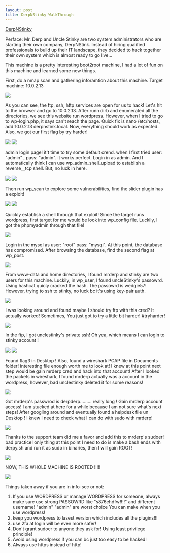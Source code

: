 ```yaml
---
layout: post
title: DerpNStinky WalkThrough
---
```


[DerpNStinky](https://www.vulnhub.com/entry/derpnstink-1,221/)

Perface: 
Mr. Derp and Uncle Stinky are two system administrators who are starting their own company, DerpNStink. Instead of hiring qualified professionals to build up their IT landscape, they decided to hack together their own system which is almost ready to go live...

This machine is a pretty interesting boot2root machine, I had a lot of fun on this machine and learned some new things.

First, do a nmap scan and gathering inforamtion about this machine.
Target machine: 10.0.2.13

<img src="../img/darp-pen-testing/Screen Shot 2018-09-13 at 12.36.17 AM.png" >

As you can see, the ftp, ssh, http services are open for us to hack! Let's hit to the browser and go to 10.0.2.13. After runn dirb and enumerated all the directories, we see this website run wordpress. However, when I tried to go to wp-login.php, it says can't reach the page. Quick fix is nano /etc/hosts, add 10.0.2.13 derpnstink.local. Now, everything should work as expected. Also, we got our first flag by try harder! 

<img src="../img/darp-pen-testing/Screen Shot 2018-09-13 at 12.38.29 AM.png" >

<img src="../img/darp-pen-testing/Screen Shot 2018-09-14 at 12.13.06 PM.png" >

admin login page! it't time to try some default crend. when I first tried user: "admin" , pass: "admin". it works perfect. Login in as admin. And I automatically think I can use wp_admin_shell_upload to establish a reverse__tcp shell. But, no luck in here. 

<img src="../img/darp-pen-testing/Screen Shot 2018-09-14 at 12.15.43 PM.png" >

<img src="../img/darp-pen-testing/Screen Shot 2018-09-14 at 2.00.34 PM.png" >

Then run wp_scan to explore some vulnerabilities, find the slider plugin has a exploit! 

<img src="../img/darp-pen-testing/Screen Shot 2018-09-14 at 2.00.08 PM.png" >

<img src="../img/darp-pen-testing/Screen Shot 2018-09-14 at 2.00.42 PM.png" >

Quickly establish a shell through that exploit! Since the target runs wordpress, first target for me would be look into wp_config file. Luckily, I got the phpmyadmin through that file! 

<img src="../img/darp-pen-testing/Screen Shot 2018-09-15 at 4.37.23 PM.png" >

Login in the mysql as user: "root" pass: "mysql". At this point, the database has compromised. After browsing the database, find the second flag at wp_post. 

<img src="../img/darp-pen-testing/Screen Shot 2018-09-15 at 4.57.13 PM.png" >

From www-data and home directories, I found mrderp and stinky are two users for this machine. Luckily, in wp_user, I found uncleStinky's passowrd. Using hashcat quicly cracked the hash. The passowrd is wedgie57! However, trying to ssh to stinky, no luck bc it's using key-pair auth.


<img src="../img/darp-pen-testing/Screen Shot 2018-09-15 at 5.53.24 PM.png" >

I was looking around and found maybe I should try ftp with this cred? It actually worked! Sometimes, You just got to try a little bit harder! #tryharder!

<img src="../img/darp-pen-testing/Screen Shot 2018-09-15 at 6.05.25 PM.png" >

In the ftp, I got unclestinky's private ssh! Oh yea, which means I can login to stinky account ! 

<img src="../img/darp-pen-testing/Screen Shot 2018-09-15 at 6.09.24 PM.png" >

<img src="../img/darp-pen-testing/Screen Shot 2018-09-15 at 6.12.20 PM.png" >

Found flag3 in Desktop ! Also, found a wireshark PCAP file in Documents folder! interesting file enough worth me to look at! I knew at this point next step would be gain mrderp cred and hack into that account! After I looked the packets in wireshark, I found mrderp actually was a account in the wordpress, however, bad unclestinky deleted it for some reasons! 

<img src="../img/darp-pen-testing/Screen Shot 2018-09-19 at 5.58.29 PM.png" >

Got mrderp's passwrod is derpderp......... really long ! Gain mrderp account access! I am stucked at here for a while because I am not sure what's next steps! After googling around and eventually found a helpdesk file un Desktop ! I knew I need to check what I can do with sudo with mrderp! 

<img src="../img/darp-pen-testing/Screen Shot 2018-09-19 at 3.14.40 PM.png" >

Thanks to the support team did me a favor and add this to mrderp's sudoer! bad practice! only thing at this point I need to do is make a bash ends with derpy.sh and run it as sudo in binaries, then I will gain ROOT!  


<img src="../img/darp-pen-testing/Screen Shot 2018-09-19 at 3.14.57 PM.png" >

NOW, THIS WHOLE MACHINE IS ROOTED !!!!!

<img src="../img/darp-pen-testing/Screen Shot 2018-09-19 at 3.15.15 PM.png" >



Things taken away if you are in info-sec or not: 

1. If you use WORDPRESS or manage WORDPRESS for someone, always make sure use strong PASSOWRD like "s876ehdfw6!!" and different username! "admin" "admin" are worst choice You can make when you use wordpress! 
2. keep you wordpress to lasest version which includes all the plugins!!!
3. use 2fa at login will be even more safer! 
4. Don't grant sudoer to anyone they ask for! Using least privilege principle! 
5. Avoid using wordpress if you can bc just too easy to be hacked! 
6. Always use https instead of http! 




